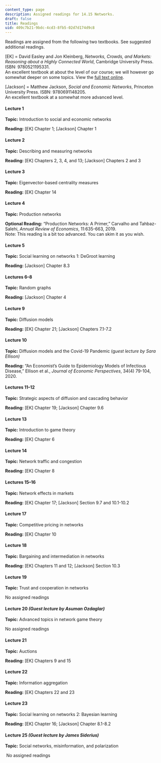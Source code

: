 ```yaml
---
content_type: page
description: Assigned readings for 14.15 Networks.
draft: false
title: Readings
uid: 409c7b21-9bdc-4cd3-8fb5-02d7d174d9c8
---
```

Readings are assigned from the following two textbooks. See suggested additional readings.

\[EK\] = David Easley and Jon Kleinberg, *Networks, Crowds, and Markets: Reasoning about a Highly Connected World*, Cambridge University Press. ISBN: 9780521195331.  
An excellent textbook at about the level of our course; we will however go somewhat deeper on some topics. View the [full text online](https://www.cs.cornell.edu/home/kleinber/networks-book/).

\[Jackson\] = Matthew Jackson, *Social and Economic Networks*, Princeton University Press. ISBN: 9780691148205.  
An excellent textbook at a somewhat more advanced level.

#### Lecture 1

**Topic:** Introduction to social and economic networks 

**Reading:** \[EK\] Chapter 1; \[Jackson\] Chapter 1 

#### Lecture 2

**Topic:** Describing and measuring networks 

**Reading:** \[EK\] Chapters 2, 3, 4, and 13; \[Jackson\] Chapters 2 and 3 

#### Lecture 3

**Topic:** Eigenvector-based centrality measures 

**Reading:** \[EK\] Chapter 14 

#### Lecture 4

**Topic:** Production networks 

**Optional Reading:** “Production Networks: A Primer,” Carvalho and Tahbaz-Salehi, *Annual Review of Economics*, 11:635-663, 2019.   
Note: This reading is a bit too advanced. You can skim it as you wish.

#### Lecture 5 

**Topic:** Social learning on networks 1: DeGroot learning 

**Reading:** \[Jackson\] Chapter 8.3 

#### Lectures 6–8 

**Topic:** Random graphs 

**Reading:** \[Jackson\] Chapter 4 

#### Lecture 9  

**Topic:** Diffusion models 

**Reading:** \[EK\] Chapter 21; \[Jackson\] Chapters 7.1-7.2 

#### Lecture 10

**Topic:** Diffusion models and the Covid-19 Pandemic (g*uest lecture by Sara Ellison)*

**Reading:** “An Economist’s Guide to Epidemiology Models of Infectious Disease,” Ellison et al., *Journal of Economic Perspectives*, 34(4) 79-104, 2020.

#### Lectures 11–12 

**Topic:** Strategic aspects of diffusion and cascading behavior 

**Reading:** \[EK\] Chapter 19; \[Jackson\] Chapter 9.6 

#### Lecture 13

**Topic:** Introduction to game theory 

**Reading:** \[EK\] Chapter 6 

#### Lecture 14

**Topic:** Network traffic and congestion 

**Reading:** \[EK\] Chapter 8 

#### Lectures 15–16

**Topic:** Network effects in markets 

**Reading:** \[EK\] Chapter 17; \[Jackson\] Section 9.7 and 10.1-10.2 

#### Lecture 17

**Topic:** Competitive pricing in networks 

**Reading:** \[EK\] Chapter 10 

#### Lecture 18

**Topic:** Bargaining and intermediation in networks 

**Reading:** \[EK\] Chapters 11 and 12; \[Jackson\] Section 10.3 

#### Lecture 19

**Topic:** Trust and cooperation in networks 

No assigned readings

#### Lecture 20 *(Guest lecture by Asuman Ozdaglar)*

**Topic:** Advanced topics in network game theory

No assigned readings

#### Lecture 21

**Topic:** Auctions 

**Reading:** \[EK\] Chapters 9 and 15 

#### Lecture 22 

**Topic:** Information aggregation 

**Reading:** \[EK\] Chapters 22 and 23 

#### Lecture 23 

**Topic:** Social learning on networks 2: Bayesian learning 

**Reading:** \[EK\] Chapter 16; \[Jackson\] Chapter 8.1-8.2 

#### Lecture 25 *(Guest lecture by James Siderius)*

**Topic:** Social networks, misinformation, and polarization

 No assigned readings